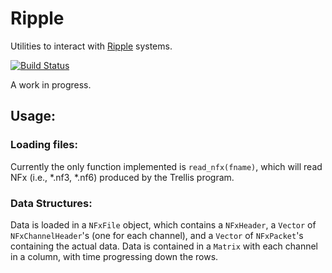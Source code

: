 # Ripple

Utilities to interact with [Ripple](https://rippleneuromed.com) systems.

[![Build Status](https://github.com/bgross/Ripple.jl/actions/workflows/CI.yml/badge.svg?branch=main)](https://github.com/bgross/Ripple.jl/actions/workflows/CI.yml?query=branch%3Amain)

A work in progress.

## Usage:
### Loading files:
Currently the only function implemented is `read_nfx(fname)`, which will read NFx (i.e., *.nf3, *.nf6) produced by the Trellis program.

### Data Structures:
Data is loaded in a `NFxFile` object, which contains a `NFxHeader`, a `Vector` of `NFxChannelHeader`'s (one for each channel),
and a `Vector` of `NFxPacket`'s containing the actual data. Data is contained in a `Matrix` with each channel in a column, with time
progressing down the rows.
